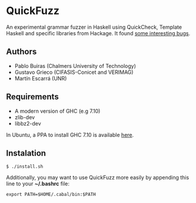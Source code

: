 # QuickFuzz

An experimental grammar fuzzer in Haskell using QuickCheck, Template Haskell and specific libraries from Hackage.
It found [some interesting bugs](http://QuickFuzz.org/).

## Authors

* Pablo Buiras (Chalmers University of Technology)
* Gustavo Grieco (CIFASIS-Conicet and VERIMAG)
* Martín Escarrá (UNR)

## Requirements

 * A modern version of GHC (e.g 7.10)
 * zlib-dev
 * libbz2-dev

In Ubuntu, a PPA to install GHC 7.10 is available [here](https://launchpad.net/~hvr/+archive/ubuntu/ghc).

## Instalation

    $ ./install.sh

Additionally, you may want to use QuickFuzz more easily by appending this line to your **~/.bashrc** file:

    export PATH=$HOME/.cabal/bin:$PATH
